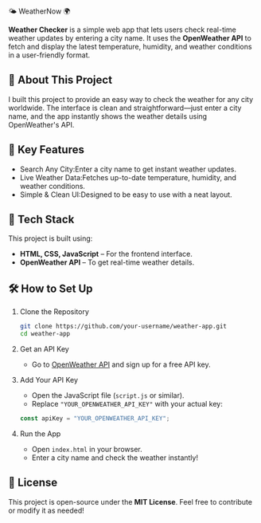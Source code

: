 🌤 WeatherNow 🌍  

**Weather Checker** is a simple web app that lets users check real-time weather updates by entering a city name. It uses the **OpenWeather API** to fetch and display the latest temperature, humidity, and weather conditions in a user-friendly format.  

## 🌟 About This Project  

I built this project to provide an easy way to check the weather for any city worldwide. The interface is clean and straightforward—just enter a city name, and the app instantly shows the weather details using OpenWeather's API.  

## 🚀 Key Features  

- Search Any City:Enter a city name to get instant weather updates.  
- Live Weather Data:Fetches up-to-date temperature, humidity, and weather conditions.  
- Simple & Clean UI:Designed to be easy to use with a neat layout.  

## 🔧 Tech Stack  

This project is built using:  
- **HTML, CSS, JavaScript** – For the frontend interface.  
- **OpenWeather API** – To get real-time weather details.  

## 🛠️ How to Set Up  

1. Clone the Repository
   ```bash
   git clone https://github.com/your-username/weather-app.git
   cd weather-app
   ```  

2. Get an API Key 
   - Go to [OpenWeather API](https://openweathermap.org/api) and sign up for a free API key.  

3. Add Your API Key
   - Open the JavaScript file (`script.js` or similar).  
   - Replace `"YOUR_OPENWEATHER_API_KEY"` with your actual key:  
   ```js
   const apiKey = "YOUR_OPENWEATHER_API_KEY";
   ```  

4. Run the App 
   - Open `index.html` in your browser.  
   - Enter a city name and check the weather instantly!  

## 📜 License  

This project is open-source under the **MIT License**. Feel free to contribute or modify it as needed!  

